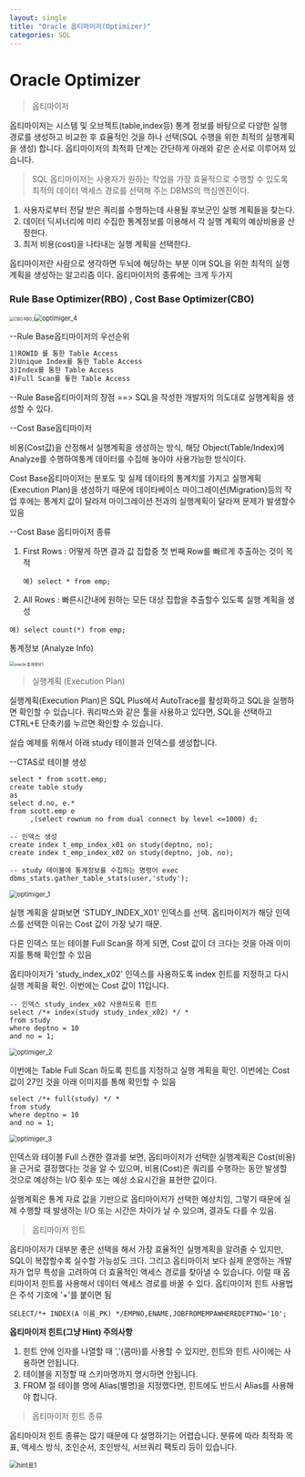 ```yaml
---
layout: single
title: "Oracle 옵티마이저(Optimizer)"
categories: SQL
---
```


# Oracle Optimizer

> 옵티마이저

옵티마이저는 시스템 및 오브젝트(table,index등) 통계 정보를 바탕으로 다양한 실행 경로를 생성하고 비교한 후 효율적인 것을 하나 선택(SQL 수행을 위한 최적의 실행계획을 생성) 합니다. 옵티마이저의 최적화 단계는 간단하게 아래와 같은 순서로 이루어져 있습니다.

> SQL 옵티마이저는 사용자가 원하는 작업을 가장 효율적으로 수행할 수 있도록 최적의 데이터 액세스 경로를 선택해 주는 DBMS의 핵심엔진이다.

1. 사용자로부터 전달 받은 쿼리를 수행하는데 사용될 후보군인 실행 계획들을 찾는다.
2. 데이터 딕셔너리에 미리 수집한 통계정보를 이용해서 각 실행 계획의 예상비용을 산정한다.
3. 최저 비용(cost)을 나타내는 실행 계획을 선택한다.



옵티마이저란 사람으로 생각하면 두뇌에 해당하는 부분 이며 SQL을 위한 최적의 실행계획을 생성하는 알고리즘 이다. 옵티마이저의 종류에는 크게 두가지

### Rule Base Optimizer(RBO) , Cost Base Optimizer(CBO)

<img src="C:\Users\황혜림(Wi-Fi)\Documents\GitHub\Cloud\jinmo1.github.io\images\Oracle_옵티마이저\CBO RBO_1.JPG" alt="CBO RBO_1" style="zoom: 50%;" /><img src="C:\Users\황혜림(Wi-Fi)\Documents\GitHub\Cloud\jinmo1.github.io\images\Oracle_옵티마이저\optimiger_4.JPG" alt="optimiger_4" style="zoom: 80%;" />

--Rule Base옵티마이저의 우선순위

``` markdown
1)ROWID 를 통한 Table Access
2)Unique Index를 통한 Table Access
3)Index를 통한 Table Access
4)Full Scan를 톻한 Table Access
```

--Rule Base옵티마이저의 장점 ==> SQL을 작성한 개발자의 의도대로 실행계획을 생성할 수 있다.



--Cost Base옵티마이저

비용(Cost값)을 산정해서 실행계획을 생성하는 방식, 해당 Object(Table/Index)에  Analyze를 수행하여통계 데이터를 수집해 놓아야 사용가능한 방식이다.

Cost Base옵티마이저는 분포도 및 실제 데이타의 통계치를 가지고 실행계획(Execution Plan)을 생성하기 때문에 데이타베이스 마이그레이션(Migration)등의 작업 후에는 통계치 값이 달라져 마이그레이션 전과의 실행계획이 달라져 문제가 발생할수 있음

--Cost Base 옵티마이저 종류 

1) First Rows : 어떻게 하면 결과 값 집합중 첫 번째 Row를 빠르게 추출하는 것이 목적

    ```mssql
    예) select * from emp;
    ```

   

2) All Rows : 빠른시간내에 원하는 모든 대상 집합을 추출할수 있도록 실행 계획을 생성  

```mysql
예) select count(*) from emp;
```



통계정보 (Analyze Info)

<img src="C:\Users\황혜림(Wi-Fi)\Documents\GitHub\Cloud\jinmo1.github.io\images\Oracle_옵티마이저\oracle 통계정보1.JPG" alt="oracle 통계정보1" style="zoom: 50%;" />



> 실행계획 (Execution Plan)

실행계획(Execution Plan)은 SQL Plus에서 AutoTrace를 활성화하고 SQL을 실행하면 확인할 수 있습니다. 쿼리박스와 같은 툴을 사용하고 있다면, SQL을 선택하고 CTRL+E 단축키를 누르면 확인할 수 있습니다.

실습 예제를 위해서 아래 study 테이블과 인덱스를 생성합니다.

--CTAS로 테이블 생성 

```mysql
select * from scott.emp; 
create table study 
as 
select d.no, e.* 
from scott.emp e 
     ,(select rownum no from dual connect by level <=1000) d;

-- 인덱스 생성 
create index t_emp_index_x01 on study(deptno, no);
create index t_emp_index_x02 on study(deptno, job, no);

-- study 테이블에 통계정보를 수집하는 명령어 exec
dbms_stats.gather_table_stats(user,'study');
```

<img src="C:\Users\황혜림(Wi-Fi)\Documents\GitHub\Cloud\jinmo1.github.io\images\optimiger_1.JPG" alt="optimiger_1" style="zoom: 80%;" />

실행 계획을 살펴보면 'STUDY_INDEX_X01' 인덱스를 선택. 옵티마이저가 해당 인덱스를 선택한 이유는 Cost 값이 가장 낮기 때문. 

다른 인덱스 또는 테이블 Full Scan을 하게 되면, Cost 값이 더 크다는 것을 아래 이미지를 통해 확인할 수 있음

옵티마이저가 'study_index_x02' 인덱스를 사용하도록 index 힌트를 지정하고 다시 실행 계획을 확인. 이번에는 Cost 값이 11입니다.

```mssql
-- 인덱스 study_index_x02 사용하도록 힌트
select /*+ index(study study_index_x02) */ *  
from study
where deptno = 10
and no = 1;
```

<img src="C:\Users\황혜림(Wi-Fi)\Documents\GitHub\Cloud\jinmo1.github.io\images\optimiger_2.JPG" alt="optimiger_2" style="zoom:80%;" />

이번에는 Table Full Scan 하도록 힌트를 지정하고 실행 계획을 확인. 이번에는 Cost 값이 27인 것을 아래 이미지를 통해 확인할 수  있음

```-- 인덱스 study_index_x02 사용하도록 힌트
select /*+ full(study) */ *  
from study
where deptno = 10
and no = 1;
```

<img src="C:\Users\황혜림(Wi-Fi)\Documents\GitHub\Cloud\jinmo1.github.io\images\optimiger_3.JPG" alt="optimiger_3" style="zoom:80%;" />



인덱스와 테이블 Full 스캔한 결과를 보면, 옵티마이저가 선택한 실행계획은 Cost(비용)을 근거로 결정했다는 것을 알 수 있으며,  비용(Cost)은 쿼리를 수행하는 동안 발생할 것으로 예상하는 I/O 횟수 또는 예상 소요시간을 표현한 값이다.

실행계획은 통계 자료 값을 기반으로 옵티마이저가 선택한 예상치임, 그렇기 때문에 실제 수행할 때 발생하는 I/O 또는 시간은 차이가 날 수 있으며, 결과도 다를 수 있음.

> 옵티마이저 힌트

옵티마이저가 대부분 좋은 선택을 해서 가장 효율적인 실행계획을 알려줄 수 있지만, SQL이 복잡할수록 실수할 가능성도 크다. 그리고 옵티마이저 보다 실제 운영하는 개발자가 업무 특성을 고려하여 더 효율적인 액세스 경로를 찾아낼 수 있습니다. 이럴 때 옵티마이저 힌트를 사용해서 데이터 액세스 경로를 바꿀 수 있다.  옵티마이저 힌트 사용법은 주석 기호에 '+'를 붙이면 됨

```mysql
SELECT/*+ INDEX(A 이름_PK) */EMPNO,ENAME,JOBFROMEMPAWHEREDEPTNO='10';
```



**옵티마이저 힌트(그냥 Hint) 주의사항**

1. 힌트 안에 인자를 나열할 때 ','(콤마)를 사용할 수 있지만, 힌트와 힌트 사이에는 사용하면 안됩니다.
2. 테이블을 지정할 때 스키마명까지 명시하면 안됩니다.
3. FROM 절 테이블 명에 Alias(별명)을 지정했다면, 힌트에도 반드시 Alias를 사용해야 합니다.

> 옵티마이저 힌트 종류

옵티마이저 힌트 종류는 많기 때문에 다 설명하기는 어렵습니다. 분류에 따라 최적화 목표, 액세스 방식, 조인순서, 조인방식, 서브쿼리 팩토리 등이 있습니다.

<img src="C:\Users\황혜림(Wi-Fi)\Documents\GitHub\Cloud\jinmo1.github.io\images\hint표1.JPG" alt="hint표1" style="zoom:80%;" />
